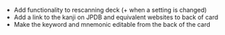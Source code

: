 - Add functionality to rescanning deck (+ when a setting is changed)
- Add a link to the kanji on JPDB and equivalent websites to back of card
- Make the keyword and mnemonic editable from the back of the card
